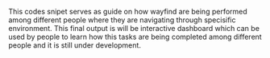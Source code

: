 This codes snipet serves as guide on how wayfind are being performed among different people where they are navigating through specisific environment. This final output is will be interactive dashboard which can be used by people to learn how this tasks are being completed among different people and it is still under development.
